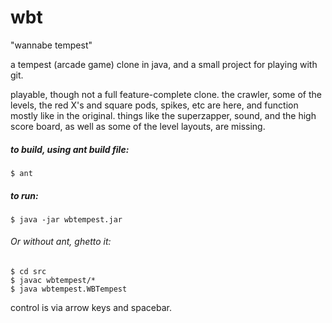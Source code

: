 wbt
===

"wannabe tempest"

a tempest (arcade game) clone in java, and a small project for playing with git.

playable, though not a full feature-complete clone.  the crawler, some of the levels, the red X's and square pods, spikes, etc are here, and function mostly like in the original.  things like the superzapper, sound, and the high score board, as well as some of the level layouts, are missing.

##### to build, using ant build file:
    $ ant

##### to run:
    $ java -jar wbtempest.jar


###### Or without ant, ghetto it:
    $ cd src 
    $ javac wbtempest/*
    $ java wbtempest.WBTempest


control is via arrow keys and spacebar.

